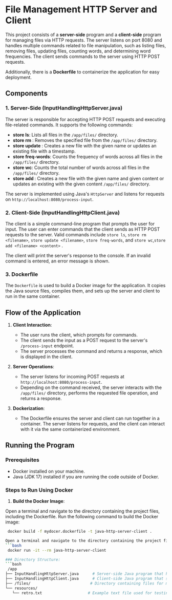# File Management HTTP Server and Client

This project consists of a **server-side** program and a **client-side** program for managing files via HTTP requests. The server listens on port 8080 and handles multiple commands related to file manipulation, such as listing files, removing files, updating files, counting words, and determining word frequencies. The client sends commands to the server using HTTP POST requests.

Additionally, there is a **Dockerfile** to containerize the application for easy deployment.

## Components

### 1. **Server-Side (InputHandlingHttpServer.java)**

The server is responsible for accepting HTTP POST requests and executing file-related commands. It supports the following commands:

- **store ls**: Lists all files in the `/app/files/` directory.
- **store rm <filename>**: Removes the specified file from the `/app/files/` directory.
- **store update <filename>**: Creates a new file with the given name or updates an existing file with a timestamp.
- **store freq-words**: Counts the frequency of words across all files in the `/app/files/` directory.
- **store wc**: Counts the total number of words across all files in the `/app/files/` directory.
- **store add <filename> <content>**: Creates a new file with the given name and given content or updates an existing with the given content `/app/files/` directory.

The server is implemented using Java's `HttpServer` and listens for requests on `http://localhost:8080/process-input`.

### 2. **Client-Side (InputHandlingHttpClient.java)**

The client is a simple command-line program that prompts the user for input. The user can enter commands that the client sends as HTTP POST requests to the server. Valid commands include `store ls`, `store rm <filename>`, `store update <filename>`, `store freq-words`, and `store wc`,`store add <filename> <content>` .

The client will print the server's response to the console. If an invalid command is entered, an error message is shown.

### 3. **Dockerfile**

The `Dockerfile` is used to build a Docker image for the application. It copies the Java source files, compiles them, and sets up the server and client to run in the same container.

## Flow of the Application

1. **Client Interaction**: 
   - The user runs the client, which prompts for commands.
   - The client sends the input as a POST request to the server's `/process-input` endpoint.
   - The server processes the command and returns a response, which is displayed in the client.

2. **Server Operations**:
   - The server listens for incoming POST requests at `http://localhost:8080/process-input`.
   - Depending on the command received, the server interacts with the `/app/files/` directory, performs the requested file operation, and returns a response.

3. **Dockerization**:
   - The Dockerfile ensures the server and client can run together in a container. The server listens for requests, and the client can interact with it via the same containerized environment.

## Running the Program

### Prerequisites

- Docker installed on your machine.
- Java (JDK 17) installed if you are running the code outside of Docker.

### Steps to Run Using Docker

1. **Build the Docker Image**:

  Open a terminal and navigate to the directory containing the project files, including the Dockerfile. Run the following command to build the Docker image:
   ```bash
    docker build -f mydocer.dockerfile -t java-http-server-client .

   Open a terminal and navigate to the directory containing the project files, including the Dockerfile. Run the following command to run the Docker image:
   ```bash
    docker run -it --rm java-http-server-client

### Directory Structure:
```bash
    /app
  ├── InputHandlingHttpServer.java      # Server-side Java program that handles file management commands.
  ├── InputHandlingHttpClient.java      # Client-side Java program that sends commands to the server.
  ├── /files/                          # Directory containing files for manipulation (e.g., for storing, reading).
  └── resources/
      └── retro.txt                    # Example text file used for testing word frequency commands.

